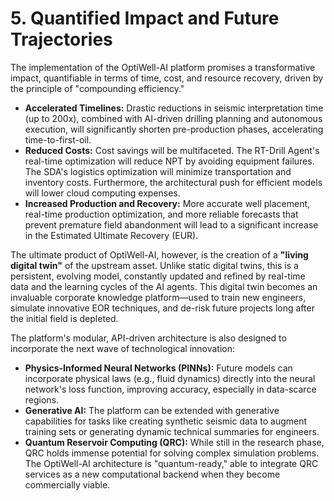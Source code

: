 # 5. Quantified Impact and Future Trajectories

The implementation of the OptiWell-AI platform promises a transformative impact, quantifiable in terms of time, cost, and resource recovery, driven by the principle of "compounding efficiency."

* **Accelerated Timelines:** Drastic reductions in seismic interpretation time (up to 200x), combined with AI-driven drilling planning and autonomous execution, will significantly shorten pre-production phases, accelerating time-to-first-oil.
* **Reduced Costs:** Cost savings will be multifaceted. The RT-Drill Agent's real-time optimization will reduce NPT by avoiding equipment failures. The SDA's logistics optimization will minimize transportation and inventory costs. Furthermore, the architectural push for efficient models will lower cloud computing expenses.
* **Increased Production and Recovery:** More accurate well placement, real-time production optimization, and more reliable forecasts that prevent premature field abandonment will lead to a significant increase in the Estimated Ultimate Recovery (EUR).

The ultimate product of OptiWell-AI, however, is the creation of a **"living digital twin"** of the upstream asset. Unlike static digital twins, this is a persistent, evolving model, constantly updated and refined by real-time data and the learning cycles of the AI agents. This digital twin becomes an invaluable corporate knowledge platform—used to train new engineers, simulate innovative EOR techniques, and de-risk future projects long after the initial field is depleted.

The platform's modular, API-driven architecture is also designed to incorporate the next wave of technological innovation:

* **Physics-Informed Neural Networks (PINNs):** Future models can incorporate physical laws (e.g., fluid dynamics) directly into the neural network's loss function, improving accuracy, especially in data-scarce regions.
* **Generative AI:** The platform can be extended with generative capabilities for tasks like creating synthetic seismic data to augment training sets or generating dynamic technical summaries for engineers.
* **Quantum Reservoir Computing (QRC):** While still in the research phase, QRC holds immense potential for solving complex simulation problems. The OptiWell-AI architecture is "quantum-ready," able to integrate QRC services as a new computational backend when they become commercially viable.
